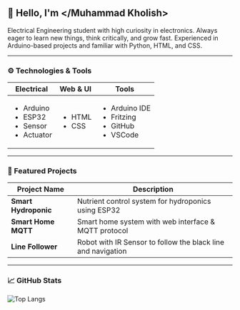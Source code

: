 ## 👋 Hello, I'm </Muhammad Kholish>

Electrical Engineering student with high curiosity in electronics. Always eager to learn new things, think critically, and grow fast. Experienced in Arduino-based projects and familiar with Python, HTML, and CSS.

---

### ⚙️ Technologies & Tools

| Electrical | Web & UI | Tools |
|------------------|-----------|-------------------------|
| <ul><li>Arduino</li><li>ESP32</li><li>Sensor</li><li>Actuator</li></ul> | <ul><li>HTML</li><li>CSS</li></ul> | <ul><li>Arduino IDE</li><li>Fritzing</li><li>GitHub</li><li>VSCode</li></ul> |

---

### 🚀 Featured Projects

| Project Name | Description |
|--------------|-------------|
| **Smart Hydroponic** | Nutrient control system for hydroponics using ESP32 |
| **Smart Home MQTT** | Smart home system with web interface & MQTT protocol |
| **Line Follower** | Robot with IR Sensor to follow the black line and navigation |

---

### 📈 GitHub Stats

![Top Langs](https://github-readme-stats.vercel.app/api/top-langs/?username=Icyrisu&layout=compact&theme=radical)
